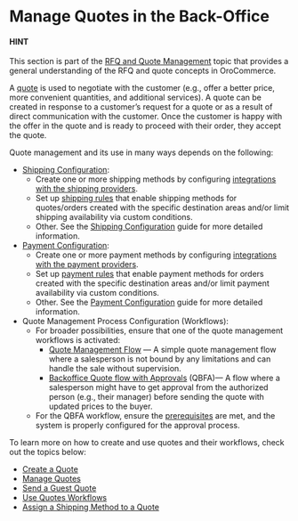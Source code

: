 <a id="user-guide-sales-quotes"></a>

# Manage Quotes in the Back-Office

#### HINT
This section is part of the [RFQ and Quote Management](../../../concept-guides/customers-sales/rfq-quotes/index.md#concept-guide-rfq-quotes) topic that provides a general understanding of the RFQ and quote concepts in OroCommerce.

A [quote](../../../glossary.md#term-Quote) is used to negotiate with the customer (e.g., offer a better price, more convenient quantities, and additional services). A quote can be created in response to a customer’s request for a quote or as a result of direct communication with the customer. Once the customer is happy with the offer in the quote and is ready to proceed with their order, they accept the quote.

Quote management and its use in many ways depends on the following:

* [Shipping Configuration](../../../concept-guides/administration/shipping-configuration/index.md#user-guide-shipping):
  - Create one or more shipping methods by configuring [integrations with the shipping providers](../../system/integrations/shipping-integration/index.md#sys-integrations-manage-integrations-ups-flat-rate).
  - Set up [shipping rules](../../system/shipping-rules/index.md#sys-shipping-rules) that enable shipping methods for quotes/orders created with the specific destination areas and/or limit shipping availability via custom conditions.
  - Other. See the [Shipping Configuration](../../../concept-guides/administration/shipping-configuration/index.md#user-guide-shipping) guide for more detailed information.
* [Payment Configuration](../../../concept-guides/administration/payment-configuration/index.md#user-guide-payment):
  - Create one or more payment methods by configuring [integrations with the payment providers](../../system/integrations/payment-integration/index.md#sys-integrations-manage-integrations-payment-methods).
  - Set up [payment rules](../../system/payment-rules/index.md#sys-payment-rules) that enable payment methods for orders created with the specific destination areas and/or limit payment availability via custom conditions.
  - Other. See the [Payment Configuration](../../../concept-guides/administration/payment-configuration/index.md#user-guide-payment) guide for more detailed information.
* Quote Management Process Configuration (Workflows):
  - For broader possibilities, ensure that one of the quote management workflows is activated:
    * [Quote Management Flow](../../system/workflows/system-workflows/backoffice-quote-flow-with-approvals.md#system-workflows-quote-backoffice-workflow) — A simple quote management flow where a salesperson is not bound by any limitations and can handle the sale without supervision.
    * [Backoffice Quote flow with Approvals](../../system/workflows/system-workflows/backoffice-quote-flow-with-approvals.md#doc-workflows-backoffice-quote-flow-with-approvals) (QBFA)— A flow where a salesperson might have to get approval from the authorized person (e.g., their manager) before sending the quote with updated prices to the buyer.
  - For the QBFA workflow, ensure the [prerequisites](../../system/workflows/system-workflows/backoffice-quote-flow-with-approvals.md#doc-workflows-backoffice-quote-flow-with-approvals-prerequisites) are met, and the system is properly configured for the approval process.

To learn more on how to create and use quotes and their workflows, check out the topics below:

* [Create a Quote](create/index.md)
* [Manage Quotes](manage.md)
* [Send a Guest Quote](guest-quote.md)
* [Use Quotes Workflows](flows/index.md)
* [Assign a Shipping Method to a Quote](shipping-method-for-quotes.md)

<!-- fa-bars = fa-navicon -->
<!-- Ic Tiles is used as Set As Default in saved views, and as tiles in display layout options -->
<!-- IcPencil refers to Rename in Commerce and Inline Editing in CRM -->
<!-- Check mark in the square. -->
<!-- SortDesc is also used as drop-down arrow -->
<!-- A -->
<!-- B -->
<!-- C -->
<!-- D -->
<!-- E -->
<!-- F -->
<!-- G -->
<!-- H -->
<!-- I -->
<!-- L -->
<!-- M -->
<!-- P -->
<!-- R -->
<!-- S -->
<!-- T -->
<!-- U -->
<!-- Z -->
